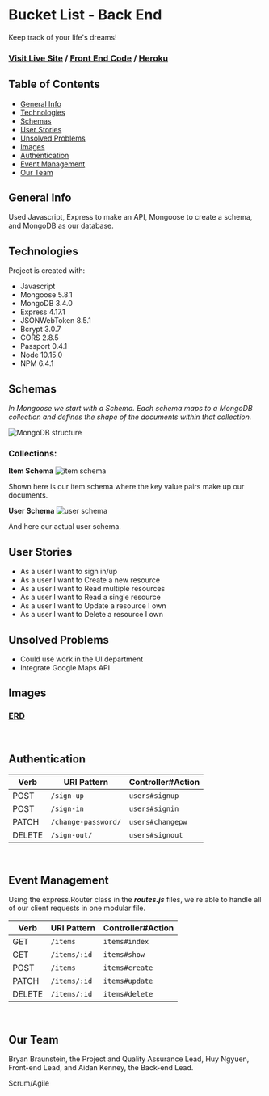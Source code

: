 # Bucket List - Back End 

Keep track of your life's dreams!

### [Visit Live Site](https://sei-silk-road.github.io/bucketlist-client/) / [Front End Code](https://github.com/SEI-Silk-Road/bucketlist-client) / [Heroku](https://gentle-journey-02010.herokuapp.com/)


## Table of Contents

* [General Info](#general-info)
* [Technologies](#technologies)
* [Schemas](#schemas)
* [User Stories](#user-stories)
* [Unsolved Problems](#unsolved-problems)
* [Images](#images)
* [Authentication](#authentication)
* [Event Management](#event-management)
* [Our Team](#our-team)

## General Info 

Used Javascript, Express to make an API, Mongoose to create a schema, and MongoDB as our database.

## Technologies 

Project is created with: 

* Javascript
* Mongoose 5.8.1
* MongoDB 3.4.0
* Express 4.17.1
* JSONWebToken 8.5.1
* Bcrypt 3.0.7
* CORS 2.8.5
* Passport 0.4.1
* Node 10.15.0
* NPM 6.4.1

## Schemas 
*In Mongoose we start with a Schema. Each schema maps to a MongoDB collection and defines the shape of the documents within that collection.*

<img src="https://i.imgur.com/caR9EgJ.jpg" alt="MongoDB structure">

### Collections:

__Item Schema__ 
<img src="https://i.imgur.com/VjztBjj.png" alt="item schema">

Shown here is our item schema where the key value pairs make up our documents.

__User Schema__
<img src="https://i.imgur.com/dh9iaDm.png" alt="user schema">

And here our actual user schema.
<br />

## User Stories
-   As a user I want to sign in/up
-   As a user I want to Create a new resource
-   As a user I want to Read multiple resources
-   As a user I want to Read a single resource
-   As a user I want to Update a resource I own
-   As a user I want to Delete a resource I own
## Unsolved Problems
* Could use work in the UI department
* Integrate Google Maps API

## Images
### [ERD](https://imgur.com/a/A4dJlCB)
<br />

## Authentication

| Verb   | URI Pattern            | Controller#Action |
|--------|------------------------|-------------------|
| POST   | `/sign-up`             | `users#signup`    |
| POST   | `/sign-in`             | `users#signin`    |
| PATCH  | `/change-password/`    | `users#changepw`  |
| DELETE | `/sign-out/`           | `users#signout`   |
<br />

## Event Management
Using the express.Router class in the ***routes.js*** files, we're able to handle all of our client requests in one modular file.

| Verb   | URI Pattern             | Controller#Action   |
|--------|-------------------------|---------------------|
| GET    | `/items`                | `items#index`       |
| GET    | `/items/:id`            | `items#show`        |
| POST   | `/items`                | `items#create`      |
| PATCH  | `/items/:id`            | `items#update`      |
| DELETE | `/items/:id`            | `items#delete`      |
<br />

## Our Team

Bryan Braunstein, the Project and Quality Assurance Lead, Huy Ngyuen, Front-end Lead, and Aidan Kenney, the Back-end Lead.

Scrum/Agile